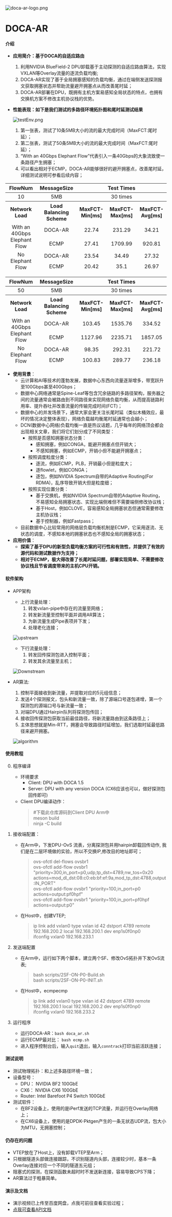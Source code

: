 ![doca-ar-logo.png](./docs/logo.png)
# DOCA-AR

#### 介绍
* **应用简介：基于DOCA的自适应路由**
    1. 利用NVIDIA BlueField-2 DPU卸载基于主动探测的自适应路由算法，实现VXLAN等Overlay流量的逐流负载均衡;
    2. DOCA-AR实现了基于全局拥塞感知的负载均衡，通过在端侧发送探测报文获取拥塞状态并帮助流量避开拥塞点从而改善尾时延；
    3. DOCA-AR部署在DPU，既拥有主机方案易感知全局状态的特点，也拥有交换机方案不修改主机协议栈的优势。
* **性能表现：如下是我们测试的多路径环境拓扑图和尾时延测试结果**

    ![testEnv.png](./docs/testEnv.PNG)


    1. 第一张表，测试了10条5MB大小的流的最大完成时间（MaxFCT:尾时延）；
    2. 第二张表，测试了50条5MB大小的流的最大完成时间（MaxFCT:尾时延）；
    3. “With an 40Gbps Elephant Flow”代表引入一条40Gbps的大象流致使一条路径产生拥塞；
    4. 可以看出相对于ECMP，DOCA-AR能够很好的避开拥塞点，改善尾时延，详细测试说明可参看后续内容；

<table >
    <thead>
    <tr align="center">
        <th>FlowNum</td>
        <th>MessageSize</td>
        <th colspan=3>Test Times</td>
    </tr>
    </thead>
    <tr align="center">
        <td>10</td>
        <td>5MB</td>
        <td colspan=3>30 times</td>
    </tr>
    <thead>
    <tr align="center">
        <th>Network Load</td>
        <th>Load Balancing Scheme</td>
        <th>MaxFCT-Min[ms]</td>
        <th>MaxFCT-Max[ms]</td>
        <th>MaxFCT-Avg[ms]</td>
    </tr>
    <thead>
    <tr align="center">
        <td rowspan=2>With an 40Gbps Elephant Flow</td>
        <td>DOCA-AR</td>
        <td>22.74</td>
        <td>231.29</td>
        <td>34.21</td>
    </tr>
    <tr align="center">
        <td>ECMP</td>
        <td>27.41</td>
        <td>1709.99</td>
        <td>920.81</td>
    </tr>
    <tr align="center">
        <td rowspan=2>No Elephant Flow</td>
        <td>DOCA-AR</td>
        <td>23.54</td>
        <td>34.49</td>
        <td>27.32</td>
    </tr>
    <tr align="center">
        <td>ECMP</td>
        <td>20.42</td>
        <td>35.1</td>
        <td>26.97</td>
    </tr>
</table>

<table >
    <thead>
    <tr align="center">
        <th>FlowNum</td>
        <th>MessageSize</td>
        <th colspan=3>Test Times</td>
    </tr>
    </thead>
    <tr align="center">
        <td>50</td>
        <td>5MB</td>
        <td colspan=3>30 times</td>
    </tr>
    <thead>
    <tr align="center">
        <th>Network Load</td>
        <th>Load Balancing Scheme</td>
        <th>MaxFCT-Min[ms]</td>
        <th>MaxFCT-Max[ms]</td>
        <th>MaxFCT-Avg[ms]</td>
    </tr>
    <thead>
    <tr align="center">
        <td rowspan=2>With an 40Gbps Elephant Flow</td>
        <td>DOCA-AR</td>
        <td>103.45</td>
        <td>1535.76</td>
        <td>334.52</td>
    </tr>
    <tr align="center">
        <td>ECMP</td>
        <td>1127.96</td>
        <td>2235.71</td>
        <td>1857.05</td>
    </tr>
    <tr align="center">
        <td rowspan=2>No Elephant Flow</td>
        <td>DOCA-AR</td>
        <td>98.35</td>
        <td>292.31</td>
        <td>221.72</td>
    </tr>
    <tr align="center">
        <td>ECMP</td>
        <td>100.83</td>
        <td>289.77</td>
        <td>236.18</td>
    </tr>
</table>


* **使用背景**：
    * 云计算和AI等技术的蓬勃发展，数据中心东西向流量逐渐增多，带宽跃升至100Gbps甚至400Gbps；
    * 数据中心网络通常是Spine-Leaf等包含冗余链路的多路径架构，服务器之间的流量通常会被路由到不同路径来实现网络负载均衡，从而提高链路利用率、提升吞吐并改善流量的传输完成时间(FCT)；
    * 数据中心的并发场景下，通常大家会更关注长尾时延（类似木桶效应，最坏的情况决定整体表现），网络负载越均衡尾时延通常也会越小；
    * DCN(数据中心网络)负载均衡一直是热议话题，几乎每年的网络顶会都会出现相关文章，我们将它们划分成了不同类型：
        * 按照是否感知拥塞状态分类：
            * 感知拥塞，例如CONGA，能避开拥塞点但开销大；
            * 不感知拥塞，例如ECMP，开销小但不能避开拥塞点；
        * 按照调度粒度分类：
            * 逐流，例如ECMP，PLB，开销最小但是粒度大；
            * 逐flowlet，例如CONGA；
            * 逐包，例如NVIDIA Spectrum自带的Adaptive Routing(For RDMA)，乱序导致开销大但是粒度细；
        * 按照实现位置分类：
            * 基于交换机，例如NVIDIA Spectrum自带的Adaptive Routing，不易感知全局拥塞状态、实现比端侧难但不需要端侧修改协议栈；
            * 基于Host，例如CLOVE，容易感知全局拥塞状态但通常需要修改主机协议栈；
            * 基于控制器，例如Fastpass；
    * 目前数据中心比较常用的网络层负载均衡机制是ECMP，它采用逐流、无状态的调度，不感知本地的拥塞状态也不感知全局的拥塞状态；
* **应用价值**：
    * **探索了基于DPU的新型负载均衡方案的可行性和有效性，并提供了有效的源代码和测试数据作为支持；**
    * **相对于ECMP，极大得改善了长尾时延问题，部署实现简单、不需要修改协议栈且节省调度带来的主机CPU开销。**

#### 软件架构
* APP架构
    * 上行流量处理：
        1. 转发vxlan-pipe中存在的流量至网络；
        2. 转发新流量至控制平面并调用AR算法；
        3. 为新流量生成Pipe表项并下发；
        4. 处理老化连接；

    ![upstream](./docs/upstreamLogic.png)

    * 下行流量处理：
        1. 转发回传探测包进入控制平面；
        2. 转发其余流量至主机；
    
    ![Downstream](./docs/downStreamLogic.png)

* AR算法:
    1. 控制平面接收到新流量，并提取对应的5元组信息；
    2. 发送4个探测报文，包头和新流量一致，除了源端口号逐包递增，第一个探测包的源端口号与新流量一致；
    3. 对端DPU通过Hairpin队列将探测包传回；
    4. 接收回传探测包获取当前最佳路径，将新流量路由到这条路径上；
    5. 主体思想就是Min-RTT，拥塞会导致路径时延增加，我们选取时延最低路径来避开拥塞。

    ![algorithm](./docs/AR-Algorithm.png)


#### 使用教程
0.  程序编译 
    * 环境要求
        * Client: DPU with DOCA 1.5
        * Server: DPU with any version DOCA (CX6应该也可以，做好探测包回传即可)
    * Client DPU编译动作：
        > #下载此仓库源码到Client DPU Arm中 <br>
        > meson build <br>
        > ninja -C build <br>

1.  接收端配置：
    * 在Arm中，下发DPU-OvS 流表，分离探测包并用hairpin卸载回传动作, 我们是在二层环境做的实验，所以不交换IP,修改目的地址即可；
        > ovs-ofctl del-flows ovsbr1 <br>
        > ovs-ofctl add-flow ovsbr1 "priority=300,in_port=p0,udp,tp_dst=4789,nw_tos=0x20 actions=mod_dl_dst:08:c0:eb:bf:ef:9a,mod_tp_dst:4788,output:IN_PORT" <br>
        > ovs-ofctl add-flow ovsbr1 "priority=100,in_port=p0 actions=output:pf0hpf" <br>
        > ovs-ofctl add-flow ovsbr1 "priority=100,in_port=pf0hpf actions=output:p0" <br>
    * 在Host中，创建VTEP;
        > ip link add vxlan0 type vxlan id 42 dstport 4789 remote 192.168.200.2 local 192.168.200.1 dev enp1s0f0np0 <br>
        > ifconfig vxlan0 192.168.233.1

2.  发送端配置
    * 在Arm中，运行如下两个脚本，建立两个SF、修改OvS拓扑并下发OvS流表;
        > bash scripts/2SF-ON-P0-Build.sh <br>
        > bash scripts/2SF-ON-P0-INIT.sh
    * 在Host中，ecmpecmp
        > ip link add vxlan0 type vxlan id 42 dstport 4789 remote 192.168.200.1 local 192.168.200.2 dev enp1s0f0np0 <br>
        > ifconfig vxlan0 192.168.233.2

3.  运行程序
    * 运行DOCA-AR：`bash doca_ar.sh`
    * 运行ECMP最对比： `bash ecmp.sh`
    * 进入程序控制台后，输入`quit`退出，输入`conntrack`打印当前活跃连接；

#### 测试说明

* 测试物理拓扑：和上述多路径环境一致；
* 设备型号：
    * DPU： NVIDIA BF2 100GbE 
    * CX6： NVIDIA CX6 100GbE 
    * Router: Intel Barefoot P4 Switch 100GbE
* 测试软件：
    * 在BF2设备上，使用的是iPerf发送的TCP流量，并运行在Overlay网络上；
    * 在CX6设备上，使用的是DPDK-Pktgen产生的一条无状态UDP流，包大小为MTU，无拥塞控制；

#### 仍存在的问题
* VTEP放在了Host上，没有卸载VTEP至Arm；
* 只根据隧道头部做连接跟踪，不识别隧道内头部，连接较少时，基本一条Overlay连接对应一个不同的隧道五元组；
* 阻塞式的探测，在探测函数未超时时不发送新连接，容易导致CPS下降；
* AR算法过于粗暴简单。

#### 演示及文档
* 演示视频已上传至百度网盘，点我可前往查看实验过程；
* [点我可查看API文档](https://markchen7788.github.io/doca_ar/html/)